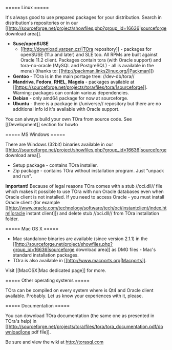 ===== Linux =====

It's always good to use prepared packages for your distribution. Search in distribution's repositories or in our [[http://sourceforge.net/project/showfiles.php?group_id=16636|sourceforge download area]].


  * **Suse/openSUSE**
    * [[http://download.yarpen.cz/|TOra repository]] - packages for openSUSE (11.x and later) and SLE too. All RPMs are built against Oracle 11.2 client. Packages contain tora (with Oracle support) and tora-no-oracle (MySQL and PostgreSQL) - all is available in the menu) (thanks to: [[http://packman.links2linux.org/|Packman]])
  * **Gentoo** - TOra is in the main portage tree: //dev-db/tora//
  * **Mandriva**, **Fedora**, **RHEL**, **Mageia** - packages available at [[https://sourceforge.net/projects/tora/files/tora/|sourceforge]]. Warning: packages can contain various dependencies.
  * **Debian** - only amd64 package for now at sourceforge.
  * **Ubuntu** - there is a package in //universe// repository but there are no additional info id it's available with Oracle support.

You can always build your own TOra from source code. See [[Development]] section for howto

===== MS Windows =====

There are Windows (32bit) binaries available in our [[http://sourceforge.net/project/showfiles.php?group_id=16636|sourceforge download area]].
  - Setup package - contains TOra installer.
  - Zip package - contains TOra without installation program. Just "unpack and run".

**Important!** Because of legal reasons TOra comes with a stub //oci.dll// file which makes it possible to use TOra with non Oracle databases even when Oracle client is not installed. If you need to access Oracle - you must install Oracle client (for example [[http://www.oracle.com/technology/software/tech/oci/instantclient/index.html|oracle instant client]]) and delete stub //oci.dll// from TOra installation folder.

===== Mac OS X =====

  - Mac standalone binaries are available (since version 2.1.1) in the [[http://sourceforge.net/project/showfiles.php?group_id=16636|sourceforge download area]] as DMG files - Mac's standard installation packages.
  - TOra is also available in [[http://www.macports.org|Macports]].

Visit [[MacOSX|Mac dedicated page]] for more.

===== Other operating systems =====

TOra can be compiled on every system where is Qt4 and Oracle client available. Probably. Let us know your experiences with it, please.

===== Documentation =====

You can download TOra documentation (the same one as presented in TOra's help) in [[http://sourceforge.net/projects/tora/files/tora/tora_documentation.pdf/download|one pdf file]].

Be sure and view the wiki at http://torasql.com